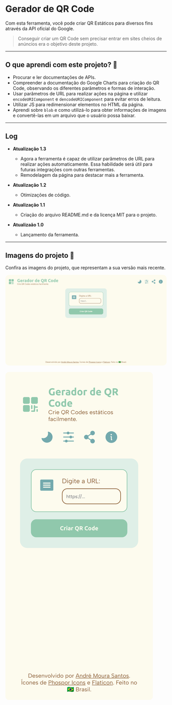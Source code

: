 # Gerador de QR Code
Com esta ferramenta, você pode criar QR Estáticos para diversos fins através da API oficial do Google.

> Conseguir criar um QR Code sem precisar entrar em sites cheios de anúncios era o objetivo deste projeto.

- - -

## O que aprendi com este projeto? 🎯
- Procurar e ler documentações de APIs.
- Compreender a documentação do Google Charts para criação do QR Code, observando os diferentes parâmetros e formas de interação.
- Usar parâmetros de URL para realizar ações na página e utilizar `encodeURIComponent` e `dencodeURIComponent` para evitar erros de leitura.
- Utilizar JS para redimensionar elementos no HTML da página.
- Aprendi sobre `blob` e como utilizá-lo para obter informações de imagens e convertê-las em um arquivo que o usuário possa baixar.

- - -

## Log
- **Atualização 1.3**
    - Agora a ferramenta é capaz de utilizar parâmetros de URL para realizar ações automaticamente. Essa habilidade será útil para futuras integrações com outras ferramentas.
    - Remodelagem da página para destacar mais a ferramenta.

- **Atualização 1.2**
    - Otimizações de código.

- **Atualização 1.1**
    - Criação do arquivo README.md e da licença MIT para o projeto.

- **Atualizaão 1.0**
    - Lançamento da ferramenta.

- - -

## Imagens do projeto 📸
Confira as imagens do projeto, que representam a sua versão mais recente.

<img src="imagens/site_computador.png" style="border-radius: 12px;">
<br><br>
<img src="imagens/site_telefone.png" style="border-radius: 12px;">